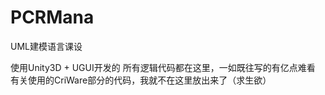 # PCRMana
UML建模语言课设 
 
使用Unity3D + UGUI开发的 
所有逻辑代码都在这里，一如既往写的有亿点难看 
有关使用的CriWare部分的代码，我就不在这里放出来了（求生欲）
